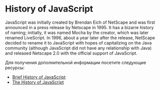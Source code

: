 # History of JavaScript

JavaScript was initially created by Brendan Eich of NetScape and was first announced in a press release by Netscape in 1995. It has a bizarre history of naming; initially, it was named Mocha by the creator, which was later renamed LiveScript. In 1996, about a year later after the release, NetScape decided to rename it to JavaScript with hopes of capitalizing on the Java community (although JavaScript did not have any relationship with Java) and released Netscape 2.0 with the official support of JavaScript.

Для получения дополнительной информации посетите следующие ресурсы:

- [Brief History of JavaScript](https://roadmap.sh/guides/history-of-javascript)
- [The History of JavaScript](https://dev.to/iarchitsharma/the-history-of-javascript-5e98)
